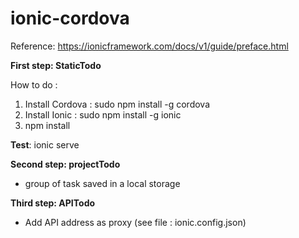 # ionic-cordova

Reference: https://ionicframework.com/docs/v1/guide/preface.html

**First step: StaticTodo**

How to do :
1. Install Cordova : sudo npm install -g cordova
2. Install Ionic : sudo npm install -g ionic
3. npm install




**Test**: ionic serve


**Second step: projectTodo**
- group of task saved in a local storage


**Third step: APITodo**
- Add API address as proxy (see file : ionic.config.json)


